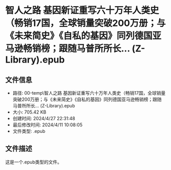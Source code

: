 ﻿# 智人之路 基因新证重写六十万年人类史（畅销17国，全球销量突破200万册；与《未来简史》《自私的基因》同列德国亚马逊畅销榜；跟随马普所所长... (Z-Library).epub

## 文件信息
- 路径: 00-temp\智人之路 基因新证重写六十万年人类史（畅销17国，全球销量突破200万册；与《未来简史》《自私的基因》同列德国亚马逊畅销榜；跟随马普所所长... (Z-Library).epub
- 大小: 705.42 KB
- 创建时间: 2024/4/27 22:31:48
- 最后修改时间: 2024/4/11 10:08:05
- 文件类型: .epub

## 文件描述
这是一个.epub类型的文件。

